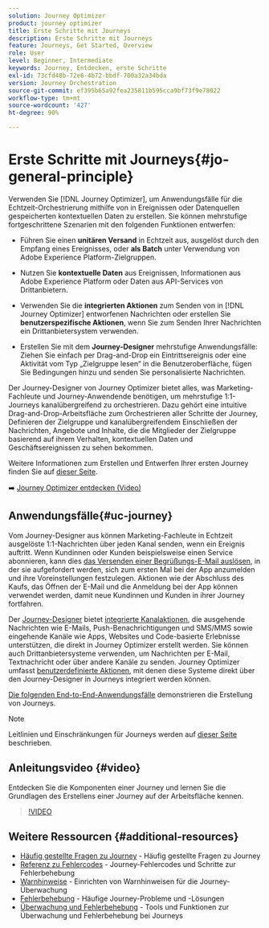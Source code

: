 ```yaml
---
solution: Journey Optimizer
product: journey optimizer
title: Erste Schritte mit Journeys
description: Erste Schritte mit Journeys
feature: Journeys, Get Started, Overview
role: User
level: Beginner, Intermediate
keywords: Journey, Entdecken, erste Schritte
exl-id: 73cfd48b-72e6-4b72-bbdf-700a32a34bda
version: Journey Orchestration
source-git-commit: ef395b65a92fea235811b595cca9bf73f9e78022
workflow-type: tm+mt
source-wordcount: '427'
ht-degree: 90%

---
```



# Erste Schritte mit Journeys{#jo-general-principle}

Verwenden Sie [!DNL Journey Optimizer], um Anwendungsfälle für die Echtzeit-Orchestrierung mithilfe von in Ereignissen oder Datenquellen gespeicherten kontextuellen Daten zu erstellen. Sie können mehrstufige fortgeschrittene Szenarien mit den folgenden Funktionen entwerfen:

* Führen Sie einen **unitären Versand** in Echtzeit aus, ausgelöst durch den Empfang eines Ereignisses, oder **als Batch** unter Verwendung von Adobe Experience Platform-Zielgruppen.

* Nutzen Sie **kontextuelle Daten** aus Ereignissen, Informationen aus Adobe Experience Platform oder Daten aus API-Services von Drittanbietern.

* Verwenden Sie die **integrierten Aktionen** zum Senden von in [!DNL Journey Optimizer] entworfenen Nachrichten oder erstellen Sie **benutzerspezifische Aktionen**, wenn Sie zum Senden Ihrer Nachrichten ein Drittanbietersystem verwenden.

* Erstellen Sie mit dem **Journey-Designer** mehrstufige Anwendungsfälle: Ziehen Sie einfach per Drag-and-Drop ein Eintrittsereignis oder eine Aktivität vom Typ „Zielgruppe lesen“ in die Benutzeroberfläche, fügen Sie Bedingungen hinzu und senden Sie personalisierte Nachrichten.

Der Journey-Designer von Journey Optimizer bietet alles, was Marketing-Fachleute und Journey-Anwendende benötigen, um mehrstufige 1:1-Journeys kanalübergreifend zu orchestrieren. Dazu gehört eine intuitive Drag-and-Drop-Arbeitsfläche zum Orchestrieren aller Schritte der Journey, Definieren der Zielgruppe und kanalübergreifendem Einschließen der Nachrichten, Angebote und Inhalte, die die Mitglieder der Zielgruppe basierend auf ihrem Verhalten, kontextuellen Daten und Geschäftsereignissen zu sehen bekommen.

Weitere Informationen zum Erstellen und Entwerfen Ihrer ersten Journey finden Sie auf [dieser Seite](journey-gs.md).

➡️ [Journey Optimizer entdecken (Video)](#video)

## Anwendungsfälle{#uc-journey}

Vom Journey-Designer aus können Marketing-Fachleute in Echtzeit ausgelöste 1:1-Nachrichten über jeden Kanal senden, wenn ein Ereignis auftritt. Wenn Kundinnen oder Kunden beispielsweise einen Service abonnieren, kann dies [das Versenden einer Begrüßungs-E-Mail auslösen](message-to-subscribers-uc.md), in der sie aufgefordert werden, sich zum ersten Mal bei der App anzumelden und ihre Voreinstellungen festzulegen. Aktionen wie der Abschluss des Kaufs, das Öffnen der E-Mail und die Anmeldung bei der App können verwendet werden, damit neue Kundinnen und Kunden in ihrer Journey fortfahren.

Der [Journey-Designer](using-the-journey-designer.md) bietet [integrierte Kanalaktionen](journeys-message.md), die ausgehende Nachrichten wie E-Mails, Push-Benachrichtigungen und SMS/MMS sowie eingehende Kanäle wie Apps, Websites und Code-basierte Erlebnisse unterstützen, die direkt in Journey Optimizer erstellt werden. Sie können auch Drittanbietersysteme verwenden, um Nachrichten per E-Mail, Textnachricht oder über andere Kanäle zu senden. Journey Optimizer umfasst [benutzerdefinierte Aktionen](using-custom-actions.md), mit denen diese Systeme direkt über den Journey-Designer in Journeys integriert werden können.

[Die folgenden End-to-End-Anwendungsfälle](jo-use-cases.md) demonstrieren die Erstellung von Journeys.

>[!NOTE]
>
>Leitlinien und Einschränkungen für Journeys werden auf [dieser Seite](../start/guardrails.md) beschrieben.

## Anleitungsvideo {#video}

Entdecken Sie die Komponenten einer Journey und lernen Sie die Grundlagen des Erstellens einer Journey auf der Arbeitsfläche kennen.

>[!VIDEO](https://video.tv.adobe.com/v/3432378?captions=ger&quality=12)

## Weitere Ressourcen {#additional-resources}

* [Häufig gestellte Fragen zu Journey](journey-faq.md) - Häufig gestellte Fragen zu Journey
* [Referenz zu Fehlercodes](error-codes-reference.md) - Journey-Fehlercodes und Schritte zur Fehlerbehebung
* [Warnhinweise](../reports/alerts.md) - Einrichten von Warnhinweisen für die Journey-Überwachung
* [Fehlerbehebung](troubleshooting.md) - Häufige Journey-Probleme und -Lösungen
* [Überwachung und Fehlerbehebung](/help/rp_landing_pages/troubleshoot-journey-landing-page.md) - Tools und Funktionen zur Überwachung und Fehlerbehebung bei Journeys

